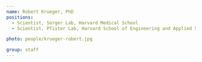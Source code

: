 ```yaml
---
name: Robert Krueger, PhD
positions:
  - Scientist, Sorger Lab, Harvard Medical School
  - Scientist, Pfister Lab, Harvard School of Engineering and Applied Sciences

photo: people/krueger-robert.jpg

group: staff
---
```

